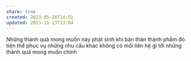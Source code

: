 ```yaml
---
share: true
created: 2023-05-26T14:51
updated: 2023-11-13T13:04
---
```

Những thành quả mong muốn này phát sinh khi bản thân thành phẩm đó tiện thể phục vụ những nhu cầu khác không có mối liên hệ gì tới những thành quả mong muốn chính
